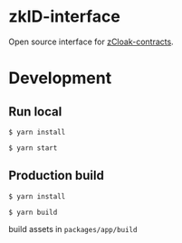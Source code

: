 # zkID-interface

Open source interface for [zCloak-contracts](https://github.com/zCloak-Network/zCloak-contracts).

# Development

## Run local

`$ yarn install`

`$ yarn start`

## Production build

`$ yarn install`

`$ yarn build`

build assets in `packages/app/build`
